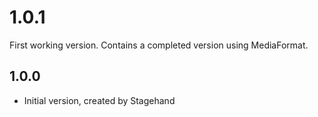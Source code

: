 # 1.0.1

First working version.
Contains a completed version using MediaFormat.
## 1.0.0

- Initial version, created by Stagehand
